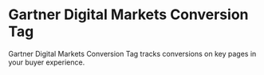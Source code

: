 # Gartner Digital Markets Conversion Tag

Gartner Digital Markets Conversion Tag tracks conversions on key pages in your buyer experience.
